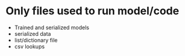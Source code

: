 # Only files used to run model/code

- Trained and serialized models
- serialized data
- list/dictionary file
- csv lookups
